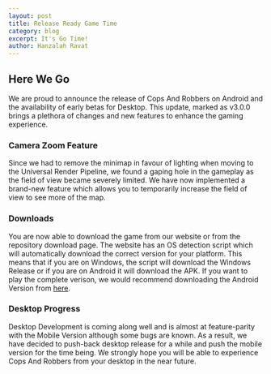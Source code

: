 ```yaml
---
layout: post
title: Release Ready Game Time
category: blog
excerpt: It's Go Time!
author: Hanzalah Ravat
---
```


## Here We Go

We are proud to announce the release of Cops And Robbers on Android and the availability of early betas for Desktop. This update, marked as v3.0.0 brings a plethora of changes and new features to enhance the gaming experience.

### Camera Zoom Feature
Since we had to remove the minimap in favour of lighting when moving to the Universal Render Pipeline, we found a gaping hole in the gameplay as the field of view became severely limited. We have now implemented a brand-new feature which allows you to temporarily increase the field of view to see more of the map.

### Downloads

You are now able to download the game from our website or from the repository download page. The website has an OS detection script which will automatically download the correct version for your platform. This means that if you are on Windows, the script will download the Windows Release or if you are on Android it will download the APK. If you want to play the complete verison, we would recommend downloading the Android Version from [here]({{site.baseurl}}/download/download-options/).

### Desktop Progress

Desktop Development is coming along well and is almost at feature-parity with the Mobile Version although some bugs are known. As a result, we have decided to push-back desktop release for a while and push the mobile version for the time being. We strongly hope you will be able to experience Cops And Robbers from your desktop in the near future.
